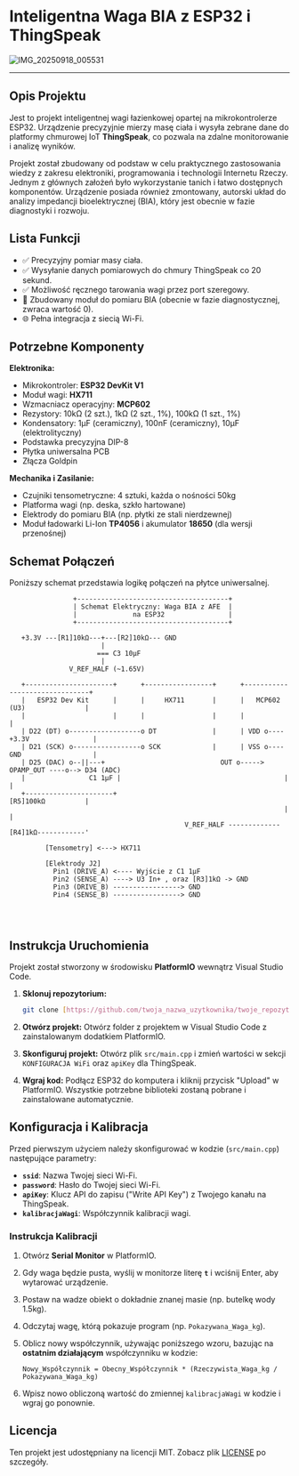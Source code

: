 # Inteligentna Waga BIA z ESP32 i ThingSpeak

![IMG_20250918_005531](https://github.com/user-attachments/assets/50164375-0129-4fb8-bfb3-b8a00428a910)


---

## Opis Projektu

Jest to projekt inteligentnej wagi łazienkowej opartej na mikrokontrolerze ESP32. Urządzenie precyzyjnie mierzy masę ciała i wysyła zebrane dane do platformy chmurowej IoT **ThingSpeak**, co pozwala na zdalne monitorowanie i analizę wyników.

Projekt został zbudowany od podstaw w celu praktycznego zastosowania wiedzy z zakresu elektroniki, programowania i technologii Internetu Rzeczy. Jednym z głównych założeń było wykorzystanie tanich i łatwo dostępnych komponentów. Urządzenie posiada również zmontowany, autorski układ do analizy impedancji bioelektrycznej (BIA), który jest obecnie w fazie diagnostyki i rozwoju.

## Lista Funkcji

*   ✅ Precyzyjny pomiar masy ciała.
*   ✅ Wysyłanie danych pomiarowych do chmury ThingSpeak co 20 sekund.
*   ✅ Możliwość ręcznego tarowania wagi przez port szeregowy.
*   🔬 Zbudowany moduł do pomiaru BIA (obecnie w fazie diagnostycznej, zwraca wartość 0).
*   🌐 Pełna integracja z siecią Wi-Fi.

## Potrzebne Komponenty

**Elektronika:**
*   Mikrokontroler: **ESP32 DevKit V1**
*   Moduł wagi: **HX711**
*   Wzmacniacz operacyjny: **MCP602**
*   Rezystory: 10kΩ (2 szt.), 1kΩ (2 szt., 1%), 100kΩ (1 szt., 1%)
*   Kondensatory: 1µF (ceramiczny), 100nF (ceramiczny), 10µF (elektrolityczny)
*   Podstawka precyzyjna DIP-8
*   Płytka uniwersalna PCB
*   Złącza Goldpin

**Mechanika i Zasilanie:**
*   Czujniki tensometryczne: 4 sztuki, każda o nośności 50kg
*   Platforma wagi (np. deska, szkło hartowane)
*   Elektrody do pomiaru BIA (np. płytki ze stali nierdzewnej)
*   Moduł ładowarki Li-Ion **TP4056** i akumulator **18650** (dla wersji przenośnej)

## Schemat Połączeń

Poniższy schemat przedstawia logikę połączeń na płytce uniwersalnej.

```ascii
                +--------------------------------------+
                | Schemat Elektryczny: Waga BIA z AFE  |
                |              na ESP32                |
                +--------------------------------------+

   +3.3V ---[R1]10kΩ---+---[R2]10kΩ--- GND
                       |
                      === C3 10µF
                       |
               V_REF_HALF (~1.65V)

   +----------------------+      +-----------------+      +-------------------------------+
   |   ESP32 Dev Kit      |      |     HX711       |      |   MCP602 (U3)               |
   |                      |      |                 |      |                               |
   | D22 (DT) o------------------o DT              |      | VDD o----+3.3V                |
   | D21 (SCK) o-----------------o SCK             |      | VSS o----GND                  |
   | D25 (DAC) o--||---+                             OUT o-----> OPAMP_OUT ----o--> D34 (ADC)
   |                C1 1µF |                                         |                  |
   +----------------------+                                         [R5]100kΩ          |
                                                                     |                  |
                                            V_REF_HALF -------------[R4]1kΩ------------'

         [Tensometry] <---> HX711

         [Elektrody J2]
           Pin1 (DRIVE_A) <---- Wyjście z C1 1µF
           Pin2 (SENSE_A) ----> U3 In+ , oraz [R3]1kΩ -> GND
           Pin3 (DRIVE_B) -----------------> GND
           Pin4 (SENSE_B) -----------------> GND




```
## Instrukcja Uruchomienia

Projekt został stworzony w środowisku **PlatformIO** wewnątrz Visual Studio Code.

1.  **Sklonuj repozytorium:**
    ```bash
    git clone [https://github.com/twoja_nazwa_uzytkownika/twoje_repozytorium.git](https://github.com/KaliPolsl/Waga-bia-v.git)
    ```

2.  **Otwórz projekt:** Otwórz folder z projektem w Visual Studio Code z zainstalowanym dodatkiem PlatformIO.

3.  **Skonfiguruj projekt:** Otwórz plik `src/main.cpp` i zmień wartości w sekcji `KONFIGURACJA WiFi` oraz `apiKey` dla ThingSpeak.

4.  **Wgraj kod:** Podłącz ESP32 do komputera i kliknij przycisk "Upload" w PlatformIO. Wszystkie potrzebne biblioteki zostaną pobrane i zainstalowane automatycznie.

## Konfiguracja i Kalibracja

Przed pierwszym użyciem należy skonfigurować w kodzie (`src/main.cpp`) następujące parametry:

*   **`ssid`**: Nazwa Twojej sieci Wi-Fi.
*   **`password`**: Hasło do Twojej sieci Wi-Fi.
*   **`apiKey`**: Klucz API do zapisu ("Write API Key") z Twojego kanału na ThingSpeak.
*   **`kalibracjaWagi`**: Współczynnik kalibracji wagi.

### Instrukcja Kalibracji

1.  Otwórz **Serial Monitor** w PlatformIO.
2.  Gdy waga będzie pusta, wyślij w monitorze literę **`t`** i wciśnij Enter, aby wytarować urządzenie.
3.  Postaw na wadze obiekt o dokładnie znanej masie (np. butelkę wody 1.5kg).
4.  Odczytaj wagę, którą pokazuje program (np. `Pokazywana_Waga_kg`).
5.  Oblicz nowy współczynnik, używając poniższego wzoru, bazując na **ostatnim działającym** współczynniku w kodzie:

    `Nowy_Współczynnik = Obecny_Współczynnik * (Rzeczywista_Waga_kg / Pokazywana_Waga_kg)`

6.  Wpisz nowo obliczoną wartość do zmiennej `kalibracjaWagi` w kodzie i wgraj go ponownie.

## Licencja

Ten projekt jest udostępniany na licencji MIT. Zobacz plik [LICENSE](LICENSE) po szczegóły.
